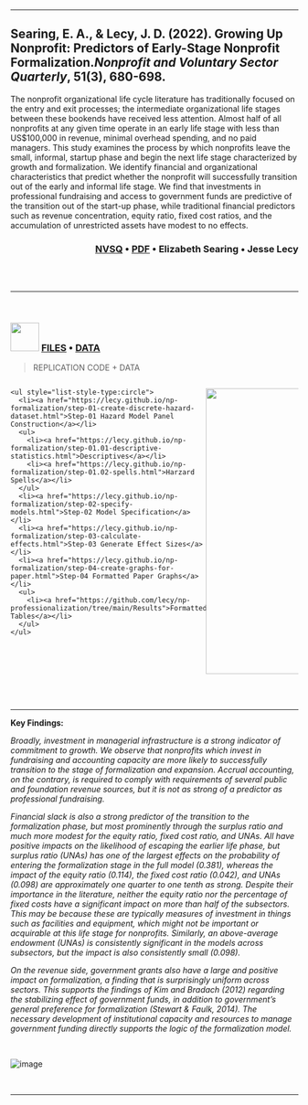 

<br>
<br>





<br> 
<br>

-----

## Searing, E. A., & Lecy, J. D. (2022). Growing Up Nonprofit: Predictors of Early-Stage Nonprofit Formalization.*Nonprofit and Voluntary Sector Quarterly*, 51(3), 680-698. 

The nonprofit organizational life cycle literature has traditionally focused on the
entry and exit processes; the intermediate organizational life stages between these
bookends have received less attention. Almost half of all nonprofits at any given time
operate in an early life stage with less than US$100,000 in revenue, minimal overhead
spending, and no paid managers. This study examines the process by which nonprofits
leave the small, informal, startup phase and begin the next life stage characterized
by growth and formalization. We identify financial and organizational characteristics
that predict whether the nonprofit will successfully transition out of the early and
informal life stage. We find that investments in professional fundraising and access
to government funds are predictive of the transition out of the start-up phase, while
traditional financial predictors such as revenue concentration, equity ratio, fixed cost
ratios, and the accumulation of unrestricted assets have modest to no effects.

<div style="text-align: right"> 
<h3>    
  <a href="https://doi.org/10.1177/08997640211014280"><b>NVSQ</b></a> •
  <a href="https://github.com/lecy/np-professionalization/raw/main/searing-lecy-growing-up-nonprofit.pdf"><b>PDF</b></a> •
  <a href="https://scholar.google.com/citations?user=AO5J8IMAAAAJ&hl=en"><i class="ai ai-google-scholar-square ai-1x"></i></a> Elizabeth Searing  •   
  <a href="https://scholar.google.com/citations?user=Ir8H4wMAAAAJ&hl=en"><i class="ai ai-google-scholar-square ai-1x"></i></a> Jesse Lecy  
</h3>
</div>





<br>
<br>

-----------

<br>

<h3>
  <img height=50 src="https://cdn.jsdelivr.net/gh/devicons/devicon/icons/github/github-original.svg"/> 
  <a href="https://github.com/lecy/np-professionalization"><b>FILES</b></a> • 
  <a href="https://github.com/lecy/np-professionalization/tree/main/Data"><b>DATA</b></a>  
</h3>
<blockquote>REPLICATION CODE + DATA</blockquote>
    
<div class="row">
  
  <div class="column">
    
    <ul style="list-style-type:circle">
      <li><a href="https://lecy.github.io/np-formalization/step-01-create-discrete-hazard-dataset.html">Step-01 Hazard Model Panel Construction</a></li>
      <ul>
        <li><a href="https://lecy.github.io/np-formalization/step-01.01-descriptive-statistics.html">Descriptives</a></li>
        <li><a href="https://lecy.github.io/np-formalization/step-01.02-spells.html">Harzard Spells</a></li>
      </ul>
      <li><a href="https://lecy.github.io/np-formalization/step-02-specify-models.html">Step-02 Model Specification</a></li>
      <li><a href="https://lecy.github.io/np-formalization/step-03-calculate-effects.html">Step-03 Generate Effect Sizes</a></li>
      <li><a href="https://lecy.github.io/np-formalization/step-04-create-graphs-for-paper.html">Step-04 Formatted Paper Graphs</a></li>
      <ul>
        <li><a href="https://github.com/lecy/np-professionalization/tree/main/Results">Formatted Tables</a></li>
      </ul>
    </ul> 

  </div>
  
  <div class="column">
    <p align="center">
    <img src="https://raw.githubusercontent.com/lecy/np-professionalization/main/Results/effect-sizes.png" width="500" />
    </p>
  </div>
  
</div>


<br> 
<br>


------------

**Key Findings:** 

*Broadly, investment in managerial infrastructure is a strong indicator of commitment to growth. We observe that nonprofits which invest in fundraising and accounting capacity are more likely to successfully transition to the stage of formalization and expansion. Accrual accounting, on the contrary, is required to comply with requirements of several public and foundation revenue sources, but it is not as strong of a predictor as professional fundraising.*

*Financial slack is also a strong predictor of the transition to the formalization phase, but most prominently through the surplus ratio and much more modest for the equity ratio, fixed cost ratio, and UNAs. All have positive impacts on the likelihood of escaping the earlier life phase, but surplus ratio (UNAs) has one of the largest effects on the probability of entering the formalization stage in the full model (0.381), whereas the impact of the equity ratio (0.114), the fixed cost ratio (0.042), and UNAs (0.098) are approximately one quarter to one tenth as strong. Despite their importance in the literature, neither the equity ratio nor the percentage of fixed costs have a significant impact on more than half of the subsectors. This may be because these are typically measures of investment in things such as facilities and equipment, which might not be important or acquirable at this life stage for nonprofits. Similarly, an above-average endowment (UNAs) is consistently significant in the models across subsectors, but the impact is also consistently small (0.098).*

*On the revenue side, government grants also have a large and positive impact on formalization, a finding that is surprisingly uniform across sectors. This supports the findings of Kim and Bradach (2012) regarding the stabilizing effect of government funds, in addition to government’s general preference for formalization (Stewart & Faulk, 2014). The necessary development of institutional capacity and resources to manage government funding directly supports the logic of the formalization model.* 

<br> 

![image](https://user-images.githubusercontent.com/1209099/180621196-b118db3f-ba0b-4753-87f1-987d9a13a116.png)


<br>
<hr>
<br>
<br>






<style>
.row {
  display: flex;
}

.column {
  flex: 50%;
}
</style>

<link rel="stylesheet" href="https://cdn.jsdelivr.net/gh/jpswalsh/academicons@1/css/academicons.min.css">
